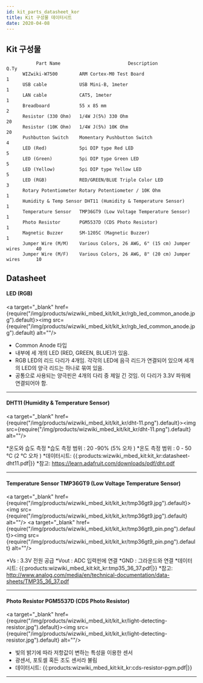 ```yaml
---
id: kit_parts_datasheet_kor
title: Kit 구성물 데이터시트
date: 2020-04-08
---
```


## Kit 구성물

``` 
           Part Name                         Description                       Q.Ty
      WIZwiki-W7500        ARM Cortex-M0 Test Board                              1
      USB cable            USB Mini-B, 1meter                                    1
      LAN cable            CAT5, 1meter                                          1
      Breadboard           55 x 85 mm                                            2
      Resistor (330 Ohm)   1/4W J(5%) 330 Ohm                                   20
      Resistor (10K Ohm)   1/4W J(5%) 10K Ohm                                   20
      Pushbutton Switch    Momentary Pushbutton Switch                           4
      LED (Red)            5pi DIP type Red LED                                  5
      LED (Green)          5pi DIP type Green LED                                5
      LED (Yellow)         5pi DIP type Yellow LED                               5
      LED (RGB)            RED/GREEN/BLUE Triple Color LED                       3
      Rotary Potentiometer Rotary Potentiometer / 10K Ohm                        1
      Humidity & Temp Sensor DHT11 (Humidity & Temperature Sensor)               1
      Temperature Sensor   TMP36GT9 (Low Voltage Temperature Sensor)             1
      Photo Resistor       PGM5537D (CDS Photo Resistor)                         1
      Magnetic Buzzer      SM-1205C (Magnetic Buzzer)                            1
      Jumper Wire (M/M)    Various Colors, 26 AWG, 6" (15 cm) Jumper wires      40
      Jumper Wire (M/F)    Various Colors, 26 AWG, 8" (20 cm) Jumper wires      10
```

## Datasheet

#### LED (RGB)

<a target="_blank" href={require("/img/products/wizwiki_mbed_kit/kit_kr/rgb_led_common_anode.jpg").default}><img src={require("/img/products/wizwiki_mbed_kit/kit_kr/rgb_led_common_anode.jpg").default} alt=""/></a>


  * Common Anode 타입
  * 내부에 세 개의 LED (RED, GREEN, BLUE)가 있음.
  * RGB LED의 리드 다리가 4개임. 각각의 LED에 음극 리드가 연결되어 있으며 세개의 LED의 양극 리드는 하나로 묶여 있음.
  * 공통으로 사용되는 양극핀은 4개의 다리 중 제일 긴 것임. 이 다리가 3.3V 파워에 연결되어야 함.


-----

#### DHT11 (Humidity & Temperature Sensor)

<a target="_blank" href={require("/img/products/wizwiki_mbed_kit/kit_kr/dht-11.png").default}><img src={require("/img/products/wizwiki_mbed_kit/kit_kr/dht-11.png").default} alt=""/></a>

  *온도와 습도 측정
  *습도 측정 범위 : 20 -90% (5%  오차 )
  *온도 측정 범위 : 0 - 50 ℃ (2 ℃ 오차 )
  *데이터시트: {{:products:wizwiki_mbed_kit:kit_kr:datasheet-dht11.pdf|}}
  *참고: https://learn.adafruit.com/downloads/pdf/dht.pdf

-----

#### Temperature Sensor TMP36GT9 (Low Voltage Temperature Sensor)

<a target="_blank" href={require("/img/products/wizwiki_mbed_kit/kit_kr/tmp36gt9.jpg").default}><img src={require("/img/products/wizwiki_mbed_kit/kit_kr/tmp36gt9.jpg").default} alt=""/></a>
<a target="_blank" href={require("/img/products/wizwiki_mbed_kit/kit_kr/tmp36gt9_pin.png").default}><img src={require("/img/products/wizwiki_mbed_kit/kit_kr/tmp36gt9_pin.png").default} alt=""/></a>

 *Vs : 3.3V 전원 공급
 *Vout : ADC 입력핀에 연결
 *GND : 그라운드와 연결
 *데이터시트: {{:products:wizwiki_mbed_kit:kit_kr:tmp35_36_37.pdf|}}
 *참고: http://www.analog.com/media/en/technical-documentation/data-sheets/TMP35_36_37.pdf


-----

#### Photo Resistor PGM5537D (CDS Photo Resistor)

<a target="_blank" href={require("/img/products/wizwiki_mbed_kit/kit_kr/light-detecting-resistor.jpg").default}><img src={require("/img/products/wizwiki_mbed_kit/kit_kr/light-detecting-resistor.jpg").default} alt=""/></a>

  * 빛의 밝기에 따라 저항값이 변하는 특성을 이용한 센서
  * 광센서, 포토셀 혹든 조도 센서라 불림
  * 데이터시트: {{:products:wizwiki_mbed_kit:kit_kr:cds-resistor-pgm.pdf|}}

-----